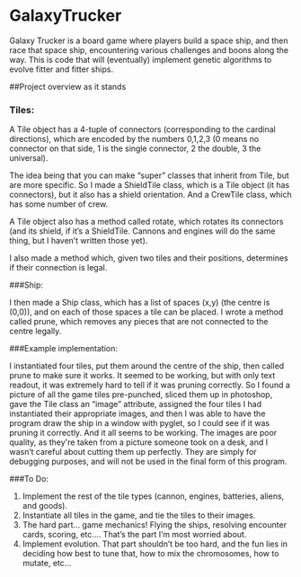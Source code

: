 # GalaxyTrucker
Galaxy Trucker is a board game where players build a space ship, and then race that space ship, encountering various challenges and boons along the way.  This is code that will (eventually) implement genetic algorithms to evolve fitter and fitter ships.

##Project overview as it stands

### Tiles:

 A Tile object has a 4-tuple of connectors (corresponding to the cardinal directions), which are encoded by the numbers 0,1,2,3 (0 means no connector on that side, 1 is the single connector, 2 the double, 3 the universal).  

The idea being that you can make “super” classes that inherit from Tile, but are more specific.  So I made a ShieldTile class, which is a Tile object (it has connectors), but it also has a shield orientation.  And a CrewTile class, which has some number of crew.

A Tile object also has a method called rotate, which rotates its connectors (and its shield, if it’s a ShieldTile.  Cannons and engines will do the same thing, but I haven’t written those yet).

I also made a method which, given two tiles and their positions, determines if their connection is legal.  

###Ship:

I then made a Ship class, which has a list of spaces (x,y) (the centre is (0,0)), and on each of those spaces a tile can be placed.  I wrote a method called prune, which removes any pieces that are not connected to the centre legally.

###Example implementation:

I instantiated four tiles, put them around the centre of the ship, then called prune to make sure it works.  It seemed to be working, but with only text readout, it was extremely hard to tell if it was pruning correctly.  So I found a picture of all the game tiles pre-punched, sliced them up in photoshop, gave the Tile class an “image” attribute, assigned the four tiles I had instantiated their appropriate images, and then I was able to have the program draw the ship in a window with pyglet, so I could see if it was pruning it correctly.  And it all seems to be working.  The images are poor quality, as they're taken from a picture someone took on a desk, and I wasn’t careful about cutting them up perfectly.  They are simply for debugging purposes, and will not be used in the final form of this program.

###To Do:

1.  Implement the rest of the tile types (cannon, engines, batteries, aliens, and goods). 
2.  Instantiate all tiles in the game, and tie the tiles to their images.
3.  The hard part… game mechanics!  Flying the ships, resolving encounter cards, scoring, etc....  That’s the part I’m most worried about.
4.  Implement evolution.  That part shouldn’t be too hard, and the fun lies in deciding how best to tune that, how to mix the chromosomes, how to mutate, etc…  
